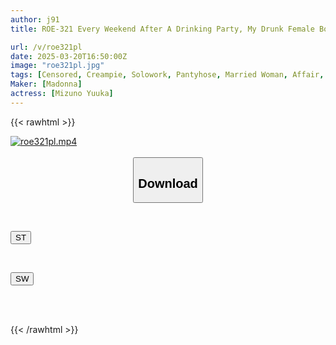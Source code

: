 ```yaml
---
author: j91
title: ROE-321 Every Weekend After A Drinking Party, My Drunk Female Boss Tempts Me With Her Shiny Pantyhose And We Have An Affair At A Karaoke Bar. Yuka Mizuno

url: /v/roe321pl
date: 2025-03-20T16:50:00Z
image: "roe321pl.jpg"
tags: [Censored, Creampie, Solowork, Pantyhose, Married Woman, Affair, Mature Woman]
Maker: [Madonna]
actress: [Mizuno Yuuka]
---
```



{{< rawhtml >}}

<div class="video" data-videoid="0ZK9AJgM19sbPg9">
    <a href="javascript:;">
        <img src="/v/roe321pl/roe321pl.jpg" width="WIDTH" height="HEIGHT" alt="roe321pl.mp4" loading="lazy">
    </a>
</div>

<script type="text/javascript" src="https://j91.asia/asset/on-demand-st.js"></script>

<br>
  <link rel="stylesheet" href="https://j91.asia/asset/bs5.css">
  
  <center>
  <button class="btn btn-primary" type="button" data-bs-toggle="collapse" data-bs-target=".multi-collapse" aria-expanded="false" aria-controls="multiCollapseExample1 multiCollapseExample2"><h2>Download</h2></button></center>
</p>
<div class="row">
  <div class="col">
    <div class="collapse multi-collapse" id="multiCollapseExample1">
      <div class="card card-body">
	      	      <br>
<div class="buttons">  
<p><a href="/v/roe321pl/st.html" target="_blank"><button class="btn-hover color-3"><i class="fa fa-download"></i> ST</button></a></p></div>
    </div>
  </div>
</div>
  <div class="col">
    <div class="collapse multi-collapse" id="multiCollapseExample2">
      <div class="card card-body">
	      <br>
<div class="buttons">
<p><a href="/v/roe321pl/sw.html" target="_blank"><button class="btn-hover color-2"><i class="fa fa-download"></i> SW</button></a></p></div>
<br><br>
      </div>
    </div>
  </div>
</div>

{{< /rawhtml >}}
